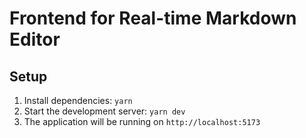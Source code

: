 # Frontend for Real-time Markdown Editor

## Setup

1. Install dependencies: `yarn`
2. Start the development server: `yarn dev`
3. The application will be running on `http://localhost:5173`
